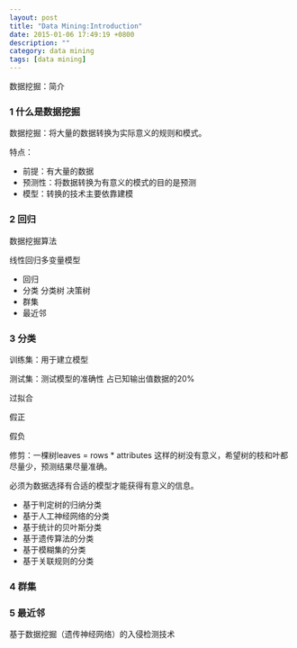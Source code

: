 ```yaml
---
layout: post
title: "Data Mining:Introduction"
date: 2015-01-06 17:49:19 +0800
description: ""
category: data mining
tags: [data mining]
---
```


数据挖掘：简介

### 1 什么是数据挖掘

数据挖掘：将大量的数据转换为实际意义的规则和模式。

特点：

- 前提：有大量的数据
- 预测性：将数据转换为有意义的模式的目的是预测
- 模型：转换的技术主要依靠建模

### 2 回归


数据挖掘算法

线性回归多变量模型

- 回归
- 分类 分类树 决策树
- 群集
- 最近邻

### 3 分类
 
 训练集：用于建立模型
 
 测试集：测试模型的准确性 占已知输出值数据的20%
 
 过拟合
 
 假正
 
 假负
 
 修剪：一棵树leaves = rows * attributes 这样的树没有意义，希望树的枝和叶都尽量少，预测结果尽量准确。
 
 必须为数据选择有合适的模型才能获得有意义的信息。
 
- 基于判定树的归纳分类
- 基于人工神经网络的分类
- 基于统计的贝叶斯分类
- 基于遗传算法的分类
- 基于模糊集的分类
- 基于关联规则的分类
 
### 4 群集
### 5 最近邻

基于数据挖掘（遗传神经网络）的入侵检测技术





